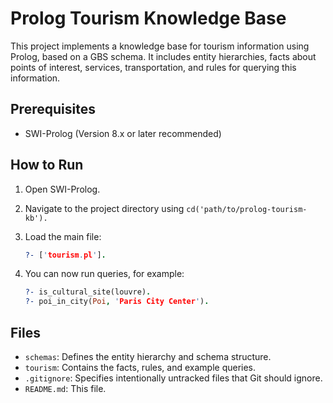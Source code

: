 # Prolog Tourism Knowledge Base

This project implements a knowledge base for tourism information using Prolog,
based on a GBS schema. It includes entity hierarchies, facts about points of
interest, services, transportation, and rules for querying this information.

## Prerequisites

*   SWI-Prolog (Version 8.x or later recommended)

## How to Run

1.  Open SWI-Prolog.
2.  Navigate to the project directory using `cd('path/to/prolog-tourism-kb').`
3.  Load the main file:
    ```prolog
    ?- ['tourism.pl'].
    ```

4.  You can now run queries, for example:
    ```prolog
    ?- is_cultural_site(louvre).
    ?- poi_in_city(Poi, 'Paris City Center').
    ```

## Files

*   `schemas`: Defines the entity hierarchy and schema structure.
*   `tourism`: Contains the facts, rules, and example queries.
*   `.gitignore`: Specifies intentionally untracked files that Git should ignore.
*   `README.md`: This file.